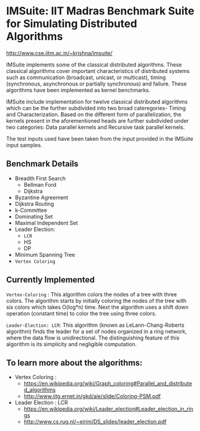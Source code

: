 # IMSuite: IIT Madras Benchmark Suite for Simulating Distributed Algorithms

http://www.cse.iitm.ac.in/~krishna/imsuite/

IMSuite implements some of the classical distributed algorithms. These classical
algorithms cover important characteristics of distributed systems such as communication
(broadcast, unicast, or multicast), timing (synchronous, asynchronous or partially
synchronous) and failure. These algorithms have been implemented as kernel benchmarks.

IMSuite include implementation for twelve classical distributed algorithms which can be
the further subdivided into two broad cateregories- Timing and Characterization.
Based on the different form of parallelization, the kernels present in the
aforementioned heads are further subdivided under two categories: Data parallel kernels
and Recursive task parallel kernels.

The test inputs used have been taken from the input provided in the IMSuite input samples.

## Benchmark Details
- Breadth First Search
    * Bellman Ford
    * Dijkstra
- Byzantine Agreement
- Dijkstra Routing
- k-Committee
- Dominating Set
- Maximal Independent Set
- Leader Election:
    * ```LCR```
    * HS
    * DP
- Minimum Spanning Tree
- ```Vertex Coloring```

## Currently Implemented

```Vertex-Coloring``` : This algorithm colors the nodes of a tree with three colors. The algorithm starts by
initially coloring the nodes of the tree with six colors which takes O(log*n) time.
Next the algorithm uses a shift down operation (constant time) to color the tree
using three colors.

```Leader-Election: LCR```: This algorithm (known as LeLann-Chang-Roberts algorithm) finds the
leader for a set of nodes organized in a ring network, where the data flow is unidirectional.
The distinguishing feature of this algorithm is its simplicity and negligible computation.

## To learn more about the algorithms:
- Vertex Coloring :
    * https://en.wikipedia.org/wiki/Graph_coloring#Parallel_and_distributed_algorithms
    * http://www.iitg.ernet.in/gkd/aie/slide/Coloring-PSM.pdf
- Leader Election : LCR
    * https://en.wikipedia.org/wiki/Leader_election#Leader_election_in_rings
    * http://www.cs.rug.nl/~eirini/DS_slides/leader_election.pdf
